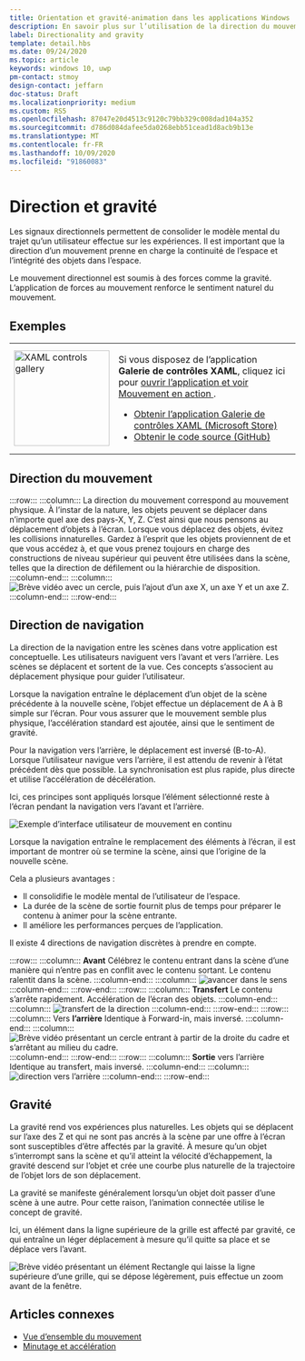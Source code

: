 ```yaml
---
title: Orientation et gravité-animation dans les applications Windows
description: En savoir plus sur l’utilisation de la direction du mouvement, la direction de navigation et la gravité dans des scènes animées en affichant des exemples.
label: Directionality and gravity
template: detail.hbs
ms.date: 09/24/2020
ms.topic: article
keywords: windows 10, uwp
pm-contact: stmoy
design-contact: jeffarn
doc-status: Draft
ms.localizationpriority: medium
ms.custom: RS5
ms.openlocfilehash: 87047e20d4513c9120c79bb329c008dad104a352
ms.sourcegitcommit: d786d084dafee5da0268ebb51cead1d8acb9b13e
ms.translationtype: MT
ms.contentlocale: fr-FR
ms.lasthandoff: 10/09/2020
ms.locfileid: "91860083"
---
```

# <a name="directionality-and-gravity"></a>Direction et gravité

Les signaux directionnels permettent de consolider le modèle mental du trajet qu’un utilisateur effectue sur les expériences. Il est important que la direction d’un mouvement prenne en charge la continuité de l’espace et l’intégrité des objets dans l’espace.

Le mouvement directionnel est soumis à des forces comme la gravité. L’application de forces au mouvement renforce le sentiment naturel du mouvement.

## <a name="examples"></a>Exemples

<table>
<tr>
<td><img src="images/xaml-controls-gallery-app-icon.png" alt="XAML controls gallery" width="168"></img></td>
<td>
    <p>Si vous disposez de l’application <strong style="font-weight: semi-bold">Galerie de contrôles XAML</strong>, cliquez ici pour <a href="xamlcontrolsgallery:/category/Motion">ouvrir l’application et voir Mouvement en action </a>.</p>
    <ul>
    <li><a href="https://www.microsoft.com/store/productId/9MSVH128X2ZT">Obtenir l’application Galerie de contrôles XAML (Microsoft Store)</a></li>
    <li><a href="https://github.com/Microsoft/Xaml-Controls-Gallery">Obtenir le code source (GitHub)</a></li>
    </ul>
</td>
</tr>
</table>

## <a name="direction-of-movement"></a>Direction du mouvement

:::row:::
    :::column:::
La direction du mouvement correspond au mouvement physique. À l’instar de la nature, les objets peuvent se déplacer dans n’importe quel axe des pays-X, Y, Z. C’est ainsi que nous pensons au déplacement d’objets à l’écran.
Lorsque vous déplacez des objets, évitez les collisions innaturelles. Gardez à l’esprit que les objets proviennent de et que vous accédez à, et que vous prenez toujours en charge des constructions de niveau supérieur qui peuvent être utilisées dans la scène, telles que la direction de défilement ou la hiérarchie de disposition.
    :::column-end:::
    :::column:::
        ![Brève vidéo avec un cercle, puis l’ajout d’un axe X, un axe Y et un axe Z.](images/Direction.gif)
    :::column-end:::
:::row-end:::

## <a name="direction-of-navigation"></a>Direction de navigation

La direction de la navigation entre les scènes dans votre application est conceptuelle. Les utilisateurs naviguent vers l’avant et vers l’arrière. Les scènes se déplacent et sortent de la vue. Ces concepts s’associent au déplacement physique pour guider l’utilisateur.

Lorsque la navigation entraîne le déplacement d’un objet de la scène précédente à la nouvelle scène, l’objet effectue un déplacement de A à B simple sur l’écran. Pour vous assurer que le mouvement semble plus physique, l’accélération standard est ajoutée, ainsi que le sentiment de gravité.

Pour la navigation vers l’arrière, le déplacement est inversé (B-to-A). Lorsque l’utilisateur navigue vers l’arrière, il est attendu de revenir à l’état précédent dès que possible. La synchronisation est plus rapide, plus directe et utilise l’accélération de décélération.

Ici, ces principes sont appliqués lorsque l’élément sélectionné reste à l’écran pendant la navigation vers l’avant et l’arrière.

![Exemple d’interface utilisateur de mouvement en continu](images/continuous3.gif)

Lorsque la navigation entraîne le remplacement des éléments à l’écran, il est important de montrer où se termine la scène, ainsi que l’origine de la nouvelle scène.

Cela a plusieurs avantages :

- Il consolidifie le modèle mental de l’utilisateur de l’espace.
- La durée de la scène de sortie fournit plus de temps pour préparer le contenu à animer pour la scène entrante.
- Il améliore les performances perçues de l’application.

Il existe 4 directions de navigation discrètes à prendre en compte.

:::row:::
    :::column:::
**Avant** Célébrez le contenu entrant dans la scène d’une manière qui n’entre pas en conflit avec le contenu sortant. Le contenu ralentit dans la scène.
    :::column-end:::
    :::column:::
        ![avancer dans le sens](images/forwardIN.gif)
    :::column-end:::
:::row-end:::
:::row:::
    :::column:::
**Transfert** Le contenu s’arrête rapidement. Accélération de l’écran des objets.
    :::column-end:::
    :::column:::
        ![transfert de la direction](images/forwardOUT.gif)
    :::column-end:::
:::row-end:::
:::row:::
    :::column:::
Vers **l’arrière** Identique à Forward-in, mais inversé.
    :::column-end:::
    :::column:::
        ![Brève vidéo présentant un cercle entrant à partir de la droite du cadre et s’arrêtant au milieu du cadre.](images/backwardIN.gif)
    :::column-end:::
:::row-end:::
:::row:::
    :::column:::
**Sortie** vers l’arrière Identique au transfert, mais inversé.
    :::column-end:::
    :::column:::
        ![direction vers l’arrière](images/backwardOUT.gif)
    :::column-end:::
:::row-end:::

## <a name="gravity"></a>Gravité

La gravité rend vos expériences plus naturelles. Les objets qui se déplacent sur l’axe des Z et qui ne sont pas ancrés à la scène par une offre à l’écran sont susceptibles d’être affectés par la gravité. À mesure qu’un objet s’interrompt sans la scène et qu’il atteint la vélocité d’échappement, la gravité descend sur l’objet et crée une courbe plus naturelle de la trajectoire de l’objet lors de son déplacement.

La gravité se manifeste généralement lorsqu’un objet doit passer d’une scène à une autre. Pour cette raison, l’animation connectée utilise le concept de gravité.

Ici, un élément dans la ligne supérieure de la grille est affecté par gravité, ce qui entraîne un léger déplacement à mesure qu’il quitte sa place et se déplace vers l’avant.

![Brève vidéo présentant un élément Rectangle qui laisse la ligne supérieure d’une grille, qui se dépose légèrement, puis effectue un zoom avant de la fenêtre.](images/continuity-photos.gif)

## <a name="related-articles"></a>Articles connexes

- [Vue d’ensemble du mouvement](index.md)
- [Minutage et accélération](timing-and-easing.md)
